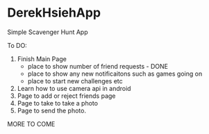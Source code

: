 # DerekHsiehApp
Simple Scavenger Hunt App

To DO:
  1. Finish Main Page
      - place to show number of friend requests - DONE
      - place to show any new notificaitons such as games going on
      - place to start new challenges etc
  2. Learn how to use camera api in android
  3. Page to add or reject friends page
  4. Page to take to take a photo
  5. Page to send the photo.
  
  MORE TO COME
